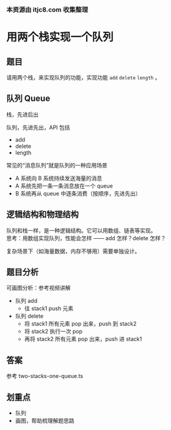 ### 本资源由 itjc8.com 收集整理
# 用两个栈实现一个队列

## 题目

请用两个栈，来实现队列的功能，实现功能 `add` `delete` `length` 。

## 队列 Queue

栈，先进后出

队列，先进先出，API 包括
- add
- delete
- length

常见的“消息队列”就是队列的一种应用场景
- A 系统向 B 系统持续发送海量的消息
- A 系统先把一条一条消息放在一个 queue
- B 系统再从 queue 中逐条消费（按顺序，先进先出）

## 逻辑结构和物理结构

队列和栈一样，是一种逻辑结构。它可以用数组、链表等实现。<br>
思考：用数组实现队列，性能会怎样 —— add 怎样？delete 怎样？

复杂场景下（如海量数据，内存不够用）需要单独设计。

## 题目分析

可画图分析：参考视频讲解

- 队列 add
    - 往 stack1 push 元素
- 队列 delete
    - 将 stack1 所有元素 pop 出来，push 到 stack2
    - 将 stack2 执行一次 pop
    - 再将 stack2 所有元素 pop 出来，push 进 stack1

## 答案

参考 two-stacks-one-queue.ts

## 划重点

- 队列
- 画图，帮助梳理解题思路
